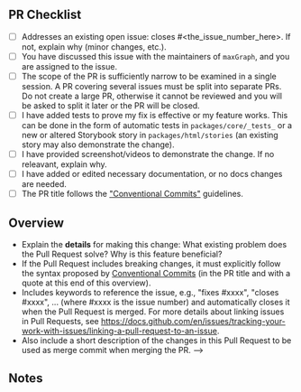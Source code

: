 <!--
👋 Hi, thanks for sending a Pull Request to maxGraph! 💖
Please fill out all fields below and make sure each item is true and [x] checked.
Otherwise we may not be able to review your PR.

All contributions to this project are done under the terms of the Apache 2.0 license as stated in the LICENSE file located at the root of this repository.


Note: core contributors are not required to use this template.
-->

## PR Checklist

- [ ] Addresses an existing open issue: closes #<the_issue_number_here>. If not, explain why (minor changes, etc.).
- [ ] You have discussed this issue with the maintainers of `maxGraph`, and you are assigned to the issue.
- [ ] The scope of the PR is sufficiently narrow to be examined in a single session. A PR covering several issues must be split into separate PRs. Do not create a large PR, otherwise it cannot be reviewed and you will be asked to split it later or the PR will be closed.
- [ ] I have added tests to prove my fix is effective or my feature works. This can be done in the form of automatic tests in `packages/core/_tests_` or a new or altered Storybook story in `packages/html/stories` (an existing story may also demonstrate the change).
- [ ] I have provided screenshot/videos to demonstrate the change. If no releavant, explain why.
- [ ] I have added or edited necessary documentation, or no docs changes are needed.
- [ ] The PR title follows the ["Conventional Commits"](https://www.conventionalcommits.org/en/v1.0.0/) guidelines.

<!--
The PR title must look like `<type>[optional scope]: <lower case description>`

*type* can be (see existing Pull Request for more elements):
- chore
- docs
- feat
- fix
- refactor
  ...

If defined, the _optional scope_ must be put in parentheses.

Note: The title is used as proposal for the maintainer merging the Pull Request.
-->


## Overview

<!-- Description of what and why is changed, and how the code change does that. -->
- Explain the **details** for making this change: What existing problem does the Pull Request solve? Why is this feature beneficial?
- If the Pull Request includes breaking changes, it must explicitly follow the syntax proposed by [Conventional Commits](https://www.conventionalcommits.org/en/v1.0.0/#specification) (in the PR title and with a quote at this end of this overview).
- Includes keywords to reference the issue, e.g., "fixes #xxxx", "closes #xxxx", ... (where #xxxx is the issue number) and automatically closes it when the Pull Request is merged.
For more details about linking issues in Pull Requests, see https://docs.github.com/en/issues/tracking-your-work-with-issues/linking-a-pull-request-to-an-issue.
- Also include a short description of the changes in this Pull Request to be used as merge commit when merging the PR.
-->


## Notes

<!-- Use this paragraph to provide the reviewer with any additional information. Remove if not applicable -->


